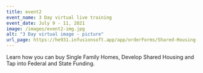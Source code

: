 ```yaml
---
title: event2
event_name: 3 Day virtual live training
event_date: July 9 - 11, 2021
image: /images/event2-img.jpg
alt: "3 Day virtual image - picture" 
url_page: https://he931.infusionsoft.app/app/orderForms/Shared-Housing-3-Day-Virtual-Training-July-9-11-2021?cookieUUID=63cc1d12-243d-4b16-bd42-62d51057397d
---
```

Learn how you can buy Single Family Homes, Develop Shared Housing and Tap into Federal and State Funding.
